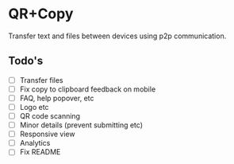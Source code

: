 # QR+Copy

Transfer text and files between devices using p2p communication.

## Todo's

- [ ] Transfer files
- [ ] Fix copy to clipboard feedback on mobile
- [ ] FAQ, help popover, etc
- [ ] Logo etc
- [ ] QR code scanning
- [ ] Minor details (prevent submitting etc)
- [ ] Responsive view
- [ ] Analytics
- [ ] Fix README
